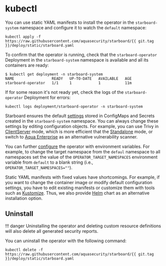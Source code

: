 # kubectl

You can use static YAML manifests to install the operator in the `starboard-system` namespace and configure it to watch
the `default` namespace:

```
kubectl apply -f https://raw.githubusercontent.com/aquasecurity/starboard/{{ git.tag }}/deploy/static/starboard.yaml
```

To confirm that the operator is running, check that the `starboard-operator` Deployment in the `starboard-system`
namespace is available and all its containers are ready:

```console
$ kubectl get deployment -n starboard-system
NAME                 READY   UP-TO-DATE   AVAILABLE   AGE
starboard-operator   1/1     1            1           11m
```

If for some reason it's not ready yet, check the logs of the `starboard-operator` Deployment for errors:

```
kubectl logs deployment/starboard-operator -n starboard-system
```

Starboard ensures the default [settings] stored in ConfigMaps and Secrets created in the `starboard-system` namespace.
You can always change these settings by editing configuration objects. For example, you can use Trivy in [ClientServer]
mode, which is more efficient that the [Standalone] mode, or switch to [Aqua Enterprise] as an alternative vulnerability
scanner.

You can further [configure](./../configuration.md) the operator with environment variables. For example, to change the
target namespace from the `defaul` namespace to all namespaces set the value of the `OPERATOR_TARGET_NAMESPACES`
environment variable from `default` to a blank string (i.e., `OPERATOR_TARGET_NAMESPACES=""`).

Static YAML manifests with fixed values have shortcomings. For example, if you want to change the container image or
modify default configuration settings, you have to edit existing manifests or customize them with tools such as
[Kustomize]. Thus, we also provide [Helm] chart as an alternative installation option.

## Uninstall

!!! danger
    Uninstalling the operator and deleting custom resource definitions will also delete all generated security reports.

You can uninstall the operator with the following command:

```
kubectl delete -f https://raw.githubusercontent.com/aquasecurity/starboard/{{ git.tag }}/deploy/static/starboard.yaml
```

[settings]: ./../../settings.md
[Standalone]: ./../../integrations/vulnerability-scanners/trivy.md#standalone
[ClientServer]: ./../../integrations/vulnerability-scanners/trivy.md#clientserver
[Aqua Enterprise]: ./../../integrations/vulnerability-scanners/aqua-enterprise.md
[Kustomize]: https://kustomize.io
[Helm]: ./helm.md
